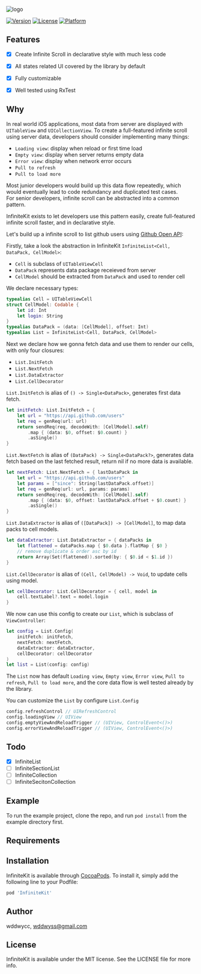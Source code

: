 ![logo](https://raw.githubusercontent.com/wddwycc/InfiniteKit/master/misc/header-logo.png)

[![Version](https://img.shields.io/cocoapods/v/InfiniteKit.svg?style=flat)](https://cocoapods.org/pods/InfiniteKit)
[![License](https://img.shields.io/cocoapods/l/InfiniteKit.svg?style=flat)](https://cocoapods.org/pods/InfiniteKit)
[![Platform](https://img.shields.io/cocoapods/p/InfiniteKit.svg?style=flat)](https://cocoapods.org/pods/InfiniteKit)



## Features

- [x] Create Infinite Scroll in declarative style with much less code
- [x] All states related UI covered by the library by default
- [x] Fully customizable
- [x] Well tested using RxTest


## Why

In real world iOS applications, most data from server are displayed with `UITableView` and `UICollectionView`. To create a full-featured infinite scroll using server data, developers should consider implementing many things:

- `Loading view`: display when reload or first time load
- `Empty view`: display when server returns empty data
- `Error view`: display when network error occurs
- `Pull to refresh`
- `Pull to load more`

Most junior developers would build up this data flow repeatedly, which would eventually lead to code redundancy and duplicated test cases.  
For senior developers, infinite scroll can be abstracted into a common pattern.

InfiniteKit exists to let developers use this pattern easily, create full-featured infinite scroll faster, and in declarative style.

Let's build up a infinite scroll to list github users using [Github Open API](https://developer.github.com/v3/users/#get-all-users):

Firstly, take a look the abstraction in InfiniteKit `InfiniteList<Cell, DataPack, CellModel>`:

- `Cell` is subclass of `UITableViewCell`
- `DataPack` represents data package receieved from server
- `CellModel` should be extracted from `DataPack` and used to render cell

We declare necessary types:

```swift
typealias Cell = UITableViewCell
struct CellModel: Codable {
    let id: Int
    let login: String
}
typealias DataPack = (data: [CellModel], offset: Int)
typealias List = InfiniteList<Cell, DataPack, CellModel>
```

Next we declare how we gonna fetch data and use them to render our cells, with only four closures:

- `List.InitFetch`
- `List.NextFetch`
- `List.DataExtractor`
- `List.CellDecorator`

`List.InitFetch` is alias of `() -> Single<DataPack>`, generates first data fetch.

```swift
let initFetch: List.InitFetch = {
    let url = "https://api.github.com/users"
    let req = genReq(url: url)
    return sendReq(req, decodeWith: [CellModel].self)
        .map { (data: $0, offset: $0.count) }
        .asSingle()
}
```

`List.NextFetch` is alias of `(DataPack) -> Single<DataPack?>`, generates data fetch based on the last fetched result, return nil if no more data is available.

```swift
let nextFetch: List.NextFetch = { lastDataPack in
    let url = "https://api.github.com/users"
    let params = ["since": String(lastDataPack.offset)]
    let req = genReq(url: url, params: params)
    return sendReq(req, decodeWith: [CellModel].self)
        .map { (data: $0, offset: lastDataPack.offset + $0.count) }
        .asSingle()
}
```

`List.DataExtractor` is alias of `([DataPack]) -> [CellModel]`, to map data packs to cell models.

```swift
let dataExtractor: List.DataExtractor = { dataPacks in
    let flattened = dataPacks.map { $0.data }.flatMap { $0 }
    // remove duplicate & order asc by id
    return Array(Set(flattened)).sorted(by: { $0.id < $1.id })
}
```

`List.CellDecorator` is alias of `(Cell, CellModel) -> Void`, to update cells using model.

```swift
let cellDecorator: List.CellDecorator = { cell, model in
    cell.textLabel?.text = model.login
}
```

We now can use this config to create our `List`, which is subclass of `ViewController`:

```swift
let config = List.Config(
    initFetch: initFetch,
    nextFetch: nextFetch,
    dataExtractor: dataExtractor,
    cellDecorator: cellDecorator
)
let list = List(config: config)
```

The `List` now has default `Loading view`, `Empty view`, `Error view`, `Pull to refresh`, `Pull to load more`, and the core data flow is well tested already by the library.

You can customize the `List` by configure `List.Config`

```swift
config.refreshControl // UIRefreshControl
config.loadingView // UIView
config.emptyViewAndReloadTrigger // (UIView, ControlEvent<()>)
config.errorViewAndReloadTrigger // (UIView, ControlEvent<()>)
```

## Todo

- [x] InfiniteList
- [ ] InfiniteSectionList
- [ ] InfiniteCollection
- [ ] InfiniteSecitonCollection

## Example

To run the example project, clone the repo, and run `pod install` from the example directory first.

## Requirements

## Installation

InfiniteKit is available through [CocoaPods](https://cocoapods.org). To install
it, simply add the following line to your Podfile:

```ruby
pod 'InfiniteKit'
```

## Author

wddwycc, wddwyss@gmail.com

## License

InfiniteKit is available under the MIT license. See the LICENSE file for more info.
